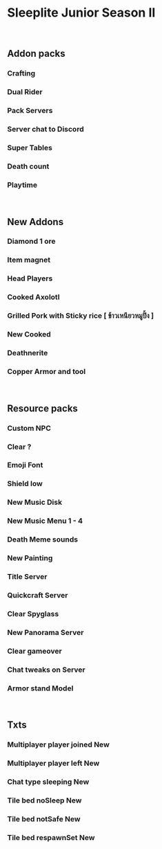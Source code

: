 # Sleeplite Junior Season II

<br>

## Addon packs
### Crafting
### Dual Rider
### Pack Servers
### Server chat to Discord
### Super Tables
### Death count
### Playtime

<br>

## New Addons

### Diamond 1 ore
### Item magnet
### Head Players
### Cooked Axolotl
### Grilled Pork with Sticky rice [ ข้าวเหนียวหมูปิ้ง ]
### New Cooked
### Deathnerite 
### Copper Armor and tool

<br>

## Resource packs
### Custom NPC
### Clear ? 
### Emoji Font
### Shield low
### New Music Disk
### New Music Menu 1 - 4
### Death Meme sounds
### New Painting
### Title Server
### Quickcraft Server
### Clear Spyglass
### New Panorama Server
### Clear gameover
### Chat tweaks on Server
### Armor stand Model

<br>

## Txts
### Multiplayer player joined New
### Multiplayer player left New
### Chat type sleeping New
### Tile bed noSleep New
### Tile bed notSafe New
### Tile bed respawnSet New

